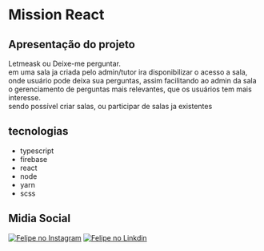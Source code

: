<h1>Mission React</h1>

 <h2><b>Apresentação do projeto</b><br/></h2>
    
 <p>
  Letmeask ou Deixe-me perguntar. <br/>
   em uma sala ja criada pelo admin/tutor ira disponibilizar  o acesso a sala, onde usuário pode deixa sua perguntas, assim facilitando ao admin da sala o gerenciamento de perguntas mais relevantes, que os usuários tem mais interesse.<br/>
   sendo possível criar salas, ou participar de salas ja existentes
 </p>

<h2>tecnologias</h2>

 - typescript
 - firebase
 - react 
 - node
 - yarn
 - scss 



 ## Midia Social

[![Felipe no Instagram](https://github.com/felipe-rodrigues-s/imagens/blob/main/icon/ig-icon.png)](https://www.instagram.com/felipersilvarsilva/)
[![Felipe no Linkdin ](https://github.com/felipe-rodrigues-s/imagens/blob/main/icon/linkedin-icon.png)](https://www.linkedin.com/in/felipe-rodrigues-da-silva-650956161/)
